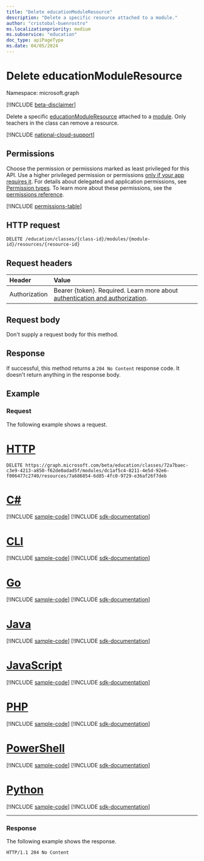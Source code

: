 ```yaml
---
title: "Delete educationModuleResource"
description: "Delete a specific resource attached to a module."
author: "cristobal-buenrostro"
ms.localizationpriority: medium
ms.subservice: "education"
doc_type: apiPageType
ms.date: 04/05/2024
---
```


# Delete educationModuleResource

Namespace: microsoft.graph

[!INCLUDE [beta-disclaimer](../../includes/beta-disclaimer.md)]

Delete a specific [educationModuleResource](../resources/educationmoduleresource.md) attached to a [module](../resources/educationmodule.md). Only teachers in the class can remove a resource.

[!INCLUDE [national-cloud-support](../../includes/global-only.md)]

## Permissions
Choose the permission or permissions marked as least privileged for this API. Use a higher privileged permission or permissions [only if your app requires it](/graph/permissions-overview#best-practices-for-using-microsoft-graph-permissions). For details about delegated and application permissions, see [Permission types](/graph/permissions-overview#permission-types). To learn more about these permissions, see the [permissions reference](/graph/permissions-reference).

<!-- { "blockType": "permissions", "name": "educationmoduleresource_delete" } -->
[!INCLUDE [permissions-table](../includes/permissions/educationmoduleresource-delete-permissions.md)]

## HTTP request
<!-- { "blockType": "ignored" } -->
```http
DELETE /education/classes/{class-id}/modules/{module-id}/resources/{resource-id}

```
## Request headers
| Header       | Value |
|:---------------|:--------|
|Authorization|Bearer {token}. Required. Learn more about [authentication and authorization](/graph/auth/auth-concepts).|

## Request body
Don't supply a request body for this method.


## Response
If successful, this method returns a `204 No Content` response code. It doesn't return anything in the response body.

## Example
### Request
The following example shows a request.

# [HTTP](#tab/http)
<!-- {
  "blockType": "request",
  "name": "delete_educationmoduleresource"
}-->
```http
DELETE https://graph.microsoft.com/beta/education/classes/72a7baec-c3e9-4213-a850-f62de0adad5f/modules/dc1af5c4-8211-4e5d-92e6-f006477c2740/resources/7a686854-6d85-4fc0-9729-e36af26f7deb
```

# [C#](#tab/csharp)
[!INCLUDE [sample-code](../includes/snippets/csharp/delete-educationmoduleresource-csharp-snippets.md)]
[!INCLUDE [sdk-documentation](../includes/snippets/snippets-sdk-documentation-link.md)]

# [CLI](#tab/cli)
[!INCLUDE [sample-code](../includes/snippets/cli/delete-educationmoduleresource-cli-snippets.md)]
[!INCLUDE [sdk-documentation](../includes/snippets/snippets-sdk-documentation-link.md)]

# [Go](#tab/go)
[!INCLUDE [sample-code](../includes/snippets/go/delete-educationmoduleresource-go-snippets.md)]
[!INCLUDE [sdk-documentation](../includes/snippets/snippets-sdk-documentation-link.md)]

# [Java](#tab/java)
[!INCLUDE [sample-code](../includes/snippets/java/delete-educationmoduleresource-java-snippets.md)]
[!INCLUDE [sdk-documentation](../includes/snippets/snippets-sdk-documentation-link.md)]

# [JavaScript](#tab/javascript)
[!INCLUDE [sample-code](../includes/snippets/javascript/delete-educationmoduleresource-javascript-snippets.md)]
[!INCLUDE [sdk-documentation](../includes/snippets/snippets-sdk-documentation-link.md)]

# [PHP](#tab/php)
[!INCLUDE [sample-code](../includes/snippets/php/delete-educationmoduleresource-php-snippets.md)]
[!INCLUDE [sdk-documentation](../includes/snippets/snippets-sdk-documentation-link.md)]

# [PowerShell](#tab/powershell)
[!INCLUDE [sample-code](../includes/snippets/powershell/delete-educationmoduleresource-powershell-snippets.md)]
[!INCLUDE [sdk-documentation](../includes/snippets/snippets-sdk-documentation-link.md)]

# [Python](#tab/python)
[!INCLUDE [sample-code](../includes/snippets/python/delete-educationmoduleresource-python-snippets.md)]
[!INCLUDE [sdk-documentation](../includes/snippets/snippets-sdk-documentation-link.md)]

---

### Response
The following example shows the response.

<!-- {
  "blockType": "response",
  "truncated": true
} -->
```http
HTTP/1.1 204 No Content
```
